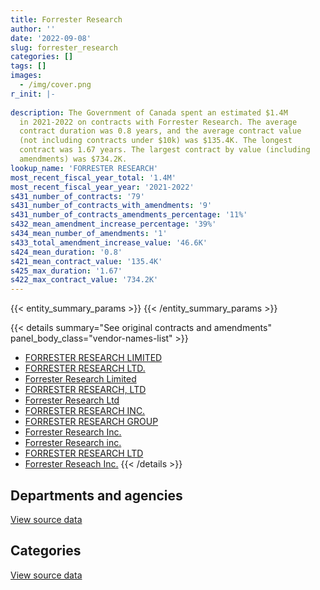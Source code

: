 ```yaml
---
title: Forrester Research
author: ''
date: '2022-09-08'
slug: forrester_research
categories: []
tags: []
images:
  - /img/cover.png
r_init: |-
  
description: The Government of Canada spent an estimated $1.4M
  in 2021-2022 on contracts with Forrester Research. The average
  contract duration was 0.8 years, and the average contract value
  (not including contracts under $10k) was $135.4K. The longest
  contract was 1.67 years. The largest contract by value (including
  amendments) was $734.2K.
lookup_name: 'FORRESTER RESEARCH'
most_recent_fiscal_year_total: '1.4M'
most_recent_fiscal_year_year: '2021-2022'
s431_number_of_contracts: '79'
s431_number_of_contracts_with_amendments: '9'
s431_number_of_contracts_amendments_percentage: '11%'
s432_mean_amendment_increase_percentage: '39%'
s434_mean_number_of_amendments: '1'
s433_total_amendment_increase_value: '46.6K'
s424_mean_duration: '0.8'
s421_mean_contract_value: '135.4K'
s425_max_duration: '1.67'
s422_max_contract_value: '734.2K'
---
```


<script src="/rmarkdown-libs/htmlwidgets/htmlwidgets.js"></script>
<link href="/rmarkdown-libs/datatables-css/datatables-crosstalk.css" rel="stylesheet" />
<script src="/rmarkdown-libs/datatables-binding/datatables.js"></script>
<script src="/rmarkdown-libs/jquery/jquery-3.6.0.min.js"></script>
<link href="/rmarkdown-libs/dt-core-bootstrap/css/dataTables.bootstrap.min.css" rel="stylesheet" />
<link href="/rmarkdown-libs/dt-core-bootstrap/css/dataTables.bootstrap.extra.css" rel="stylesheet" />
<script src="/rmarkdown-libs/dt-core-bootstrap/js/jquery.dataTables.min.js"></script>
<script src="/rmarkdown-libs/dt-core-bootstrap/js/dataTables.bootstrap.min.js"></script>
<link href="/rmarkdown-libs/crosstalk/css/crosstalk.min.css" rel="stylesheet" />
<script src="/rmarkdown-libs/crosstalk/js/crosstalk.min.js"></script>
<script src="/rmarkdown-libs/htmlwidgets/htmlwidgets.js"></script>
<link href="/rmarkdown-libs/datatables-css/datatables-crosstalk.css" rel="stylesheet" />
<script src="/rmarkdown-libs/datatables-binding/datatables.js"></script>
<script src="/rmarkdown-libs/jquery/jquery-3.6.0.min.js"></script>
<link href="/rmarkdown-libs/dt-core-bootstrap/css/dataTables.bootstrap.min.css" rel="stylesheet" />
<link href="/rmarkdown-libs/dt-core-bootstrap/css/dataTables.bootstrap.extra.css" rel="stylesheet" />
<script src="/rmarkdown-libs/dt-core-bootstrap/js/jquery.dataTables.min.js"></script>
<script src="/rmarkdown-libs/dt-core-bootstrap/js/dataTables.bootstrap.min.js"></script>
<link href="/rmarkdown-libs/crosstalk/css/crosstalk.min.css" rel="stylesheet" />
<script src="/rmarkdown-libs/crosstalk/js/crosstalk.min.js"></script>

{{< entity_summary_params >}}
{{< /entity_summary_params >}}

{{< details summary="See original contracts and amendments" panel_body_class="vendor-names-list" >}}
- [FORRESTER RESEARCH LIMITED](https://search.open.canada.ca/en/ct/?sort=contract_value_f%20desc&page=1&search_text=%22FORRESTER%20RESEARCH%20LIMITED%22)
- [FORRESTER RESEARCH LTD.](https://search.open.canada.ca/en/ct/?sort=contract_value_f%20desc&page=1&search_text=%22FORRESTER%20RESEARCH%20LTD.%22)
- [Forrester Research Limited](https://search.open.canada.ca/en/ct/?sort=contract_value_f%20desc&page=1&search_text=%22Forrester%20Research%20Limited%22)
- [FORRESTER RESEARCH, LTD](https://search.open.canada.ca/en/ct/?sort=contract_value_f%20desc&page=1&search_text=%22FORRESTER%20RESEARCH%2c%20LTD%22)
- [Forrester Research Ltd](https://search.open.canada.ca/en/ct/?sort=contract_value_f%20desc&page=1&search_text=%22Forrester%20Research%20Ltd%22)
- [FORRESTER RESEARCH INC.](https://search.open.canada.ca/en/ct/?sort=contract_value_f%20desc&page=1&search_text=%22FORRESTER%20RESEARCH%20INC.%22)
- [FORRESTER RESEARCH GROUP](https://search.open.canada.ca/en/ct/?sort=contract_value_f%20desc&page=1&search_text=%22FORRESTER%20RESEARCH%20GROUP%22)
- [Forrester Research Inc.](https://search.open.canada.ca/en/ct/?sort=contract_value_f%20desc&page=1&search_text=%22Forrester%20Research%20Inc.%22)
- [Forrester Research inc.](https://search.open.canada.ca/en/ct/?sort=contract_value_f%20desc&page=1&search_text=%22Forrester%20Research%20inc.%22)
- [FORRESTER RESEARCH LTD](https://search.open.canada.ca/en/ct/?sort=contract_value_f%20desc&page=1&search_text=%22FORRESTER%20RESEARCH%20LTD%22)
- [Forrester Reseach Inc.](https://search.open.canada.ca/en/ct/?sort=contract_value_f%20desc&page=1&search_text=%22Forrester%20Reseach%20Inc.%22)
{{< /details >}}

## Departments and agencies

<div id="htmlwidget-1" style="width:100%;height:auto;" class="datatables html-widget"></div>
<script type="application/json" data-for="htmlwidget-1">{"x":{"style":"bootstrap","filter":"none","vertical":false,"data":[["<a href=\"/departments/aafc-aac/\">Agriculture and Agri-Food Canada<\/a>","<a href=\"/departments/cic/\">Immigration, Refugees and Citizenship Canada<\/a>","<a href=\"/departments/cra-arc/\">Canada Revenue Agency<\/a>","<a href=\"/departments/csc-scc/\">Correctional Service of Canada<\/a>","<a href=\"/departments/dfatd-maecd/\">Global Affairs Canada<\/a>","<a href=\"/departments/dnd-mdn/\">National Defence<\/a>","<a href=\"/departments/esdc-edsc/\">Employment and Social Development Canada<\/a>","<a href=\"/departments/ic/\">Innovation, Science and Economic Development Canada<\/a>","<a href=\"/departments/nserc-crsng/\">Natural Sciences and Engineering Research Council of Canada<\/a>","<a href=\"/departments/phac-aspc/\">Public Health Agency of Canada<\/a>","<a href=\"/departments/pwgsc-tpsgc/\">Public Services and Procurement Canada<\/a>","<a href=\"/departments/ssc-spc/\">Shared Services Canada<\/a>","<a href=\"/departments/tbs-sct/\">Treasury Board of Canada Secretariat<\/a>","<a href=\"/departments/tc/\">Transport Canada<\/a>"],[22834.49,165786.84,20731.51,null,696374,null,149420.35,24720,null,null,690189.31,71592.1,null,null],[31051.78,null,561586.77,38420,552399.96,null,167584.64,null,null,null,null,428442.04,2159.34,null],[null,35645.4,375907.52,38420,766847.43,124127.02,220429.99,16417.81,23564.38,null,null,100908.74,64436.36,null],[19014.69,11494.35,174329.34,35535,61910.27,20536.68,459424.55,7082.19,23435.62,306435,null,230069.75,25004.23,28933.28]],"container":"<table class=\"table table-striped table-hover row-border order-column display\">\n  <thead>\n    <tr>\n      <th>Department<\/th>\n      <th>2018-2019<\/th>\n      <th>2019-2020<\/th>\n      <th>2020-2021<\/th>\n      <th>2021-2022<\/th>\n    <\/tr>\n  <\/thead>\n<\/table>","options":{"order":[[4,"desc"]],"pageLength":10,"autoWidth":true,"columnDefs":[{"targets":1,"render":"function(data, type, row, meta) {\n    return type !== 'display' ? data : DTWidget.formatCurrency(data, \"$\", 2, 3, \",\", \".\", true, null);\n  }"},{"targets":2,"render":"function(data, type, row, meta) {\n    return type !== 'display' ? data : DTWidget.formatCurrency(data, \"$\", 2, 3, \",\", \".\", true, null);\n  }"},{"targets":3,"render":"function(data, type, row, meta) {\n    return type !== 'display' ? data : DTWidget.formatCurrency(data, \"$\", 2, 3, \",\", \".\", true, null);\n  }"},{"targets":4,"render":"function(data, type, row, meta) {\n    return type !== 'display' ? data : DTWidget.formatCurrency(data, \"$\", 2, 3, \",\", \".\", true, null);\n  }"},{"width":"16%","targets":[1,2,3,4]},{"className":"dt-right","targets":[1,2,3,4]}],"orderClasses":false}},"evals":["options.columnDefs.0.render","options.columnDefs.1.render","options.columnDefs.2.render","options.columnDefs.3.render"],"jsHooks":[]}</script>
<p class="text-right">
<a href="https://github.com/GoC-Spending/contracts-data/tree/main/data/out/vendors/forrester_research/summary_by_fiscal_year_by_department.csv" class="source-data-link btn btn-link">View source data</a>
</p>

## Categories

<div id="htmlwidget-2" style="width:100%;height:auto;" class="datatables html-widget"></div>
<script type="application/json" data-for="htmlwidget-2">{"x":{"style":"bootstrap","filter":"none","vertical":false,"data":[["<a href=\"/categories/defence/\">Defence<\/a>","<a href=\"/categories/professional_services/\">Professional services<\/a>","<a href=\"/categories/information_technology/\">Information technology<\/a>","<a href=\"/categories/human_capital/\">Human capital<\/a>"],[null,109309.92,1732338.67,null],[null,147643.19,1233161.77,400839.57],[124127.02,37731.16,1330822.2,274024.27],[20536.68,79788.84,612750.2,690129.23]],"container":"<table class=\"table table-striped table-hover row-border order-column display\">\n  <thead>\n    <tr>\n      <th>Category<\/th>\n      <th>2018-2019<\/th>\n      <th>2019-2020<\/th>\n      <th>2020-2021<\/th>\n      <th>2021-2022<\/th>\n    <\/tr>\n  <\/thead>\n<\/table>","options":{"order":[[4,"desc"]],"dom":"t","pageLength":30,"autoWidth":true,"columnDefs":[{"targets":1,"render":"function(data, type, row, meta) {\n    return type !== 'display' ? data : DTWidget.formatCurrency(data, \"$\", 2, 3, \",\", \".\", true, null);\n  }"},{"targets":2,"render":"function(data, type, row, meta) {\n    return type !== 'display' ? data : DTWidget.formatCurrency(data, \"$\", 2, 3, \",\", \".\", true, null);\n  }"},{"targets":3,"render":"function(data, type, row, meta) {\n    return type !== 'display' ? data : DTWidget.formatCurrency(data, \"$\", 2, 3, \",\", \".\", true, null);\n  }"},{"targets":4,"render":"function(data, type, row, meta) {\n    return type !== 'display' ? data : DTWidget.formatCurrency(data, \"$\", 2, 3, \",\", \".\", true, null);\n  }"},{"width":"16%","targets":[1,2,3,4]},{"className":"dt-right","targets":[1,2,3,4]}],"orderClasses":false,"lengthMenu":[10,25,30,50,100]}},"evals":["options.columnDefs.0.render","options.columnDefs.1.render","options.columnDefs.2.render","options.columnDefs.3.render"],"jsHooks":[]}</script>
<p class="text-right">
<a href="https://github.com/GoC-Spending/contracts-data/tree/main/data/out/vendors/forrester_research/summary_by_fiscal_year_by_category.csv" class="source-data-link btn btn-link">View source data</a>
</p>
